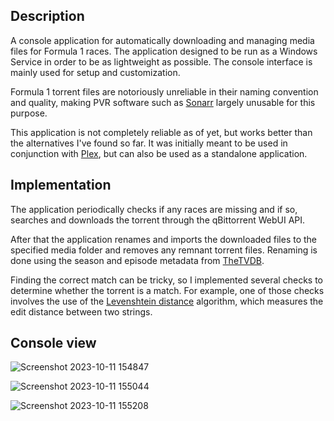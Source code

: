 ## Description

A console application for automatically downloading and managing media files for Formula 1 races.
The application designed to be run as a Windows Service in order to be as lightweight as possible.
The console interface is mainly used for setup and customization.

Formula 1 torrent files are notoriously unreliable in their naming convention and quality,
making PVR software such as [Sonarr](https://github.com/Sonarr/Sonarr) largely unusable for this purpose.

This application is not completely reliable as of yet, but works better than the alternatives I've found so far.
It was initially meant to be used in conjunction with [Plex](https://www.plex.tv/), but can also be used as a standalone application.

## Implementation

The application periodically checks if any races are missing and if so, searches and downloads the torrent through the qBittorrent WebUI API.

After that the application renames and imports the downloaded files to the specified media folder and removes any remnant torrent files.
Renaming is done using the season and episode metadata from [TheTVDB](https://thetvdb.com/series/formula-1).

Finding the correct match can be tricky, so I implemented several checks to determine whether the torrent is a match.
For example, one of those checks involves the use of the [Levenshtein distance](https://en.wikipedia.org/wiki/Levenshtein_distance) algorithm, which measures the edit distance between two strings.

## Console view

![Screenshot 2023-10-11 154847](https://github.com/Lucane/Formula-1-Media-Handler/assets/7999446/9296dd21-34e9-4999-840c-54b0f353be5f)

![Screenshot 2023-10-11 155044](https://github.com/Lucane/Formula-1-Media-Handler/assets/7999446/3c1ebfa2-56c5-4c31-9ebb-10e4ce1ba6cd)

![Screenshot 2023-10-11 155208](https://github.com/Lucane/Formula-1-Media-Handler/assets/7999446/6d8caef6-34f8-432b-8129-80f997cee626)
